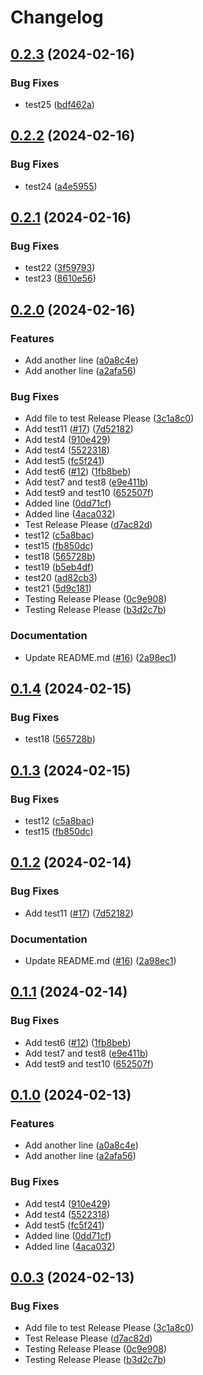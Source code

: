 # Changelog

## [0.2.3](https://github.com/daniel-mizuki/leetcode-solutions/compare/v0.2.2...v0.2.3) (2024-02-16)


### Bug Fixes

* test25 ([bdf462a](https://github.com/daniel-mizuki/leetcode-solutions/commit/bdf462ab9009d5b4d6e54c2f85b723ba060e049f))

## [0.2.2](https://github.com/daniel-mizuki/leetcode-solutions/compare/v0.2.1...v0.2.2) (2024-02-16)


### Bug Fixes

* test24 ([a4e5955](https://github.com/daniel-mizuki/leetcode-solutions/commit/a4e5955f468fd9cfaf499b62e712d7abfb4fd3b7))

## [0.2.1](https://github.com/daniel-mizuki/leetcode-solutions/compare/v0.2.0...v0.2.1) (2024-02-16)


### Bug Fixes

* test22 ([3f59793](https://github.com/daniel-mizuki/leetcode-solutions/commit/3f597935d356c1a431019f51c26aab6df57deb62))
* test23 ([8610e56](https://github.com/daniel-mizuki/leetcode-solutions/commit/8610e566032cf46bcb7c3311678c7d294631ea16))

## [0.2.0](https://github.com/daniel-mizuki/leetcode-solutions/compare/v0.1.4...v0.2.0) (2024-02-16)


### Features

* Add another line ([a0a8c4e](https://github.com/daniel-mizuki/leetcode-solutions/commit/a0a8c4ed7971c527fa457d6d7eff32551d51c068))
* Add another line ([a2afa56](https://github.com/daniel-mizuki/leetcode-solutions/commit/a2afa56bf0bd284eba2beda3a68dfe72c5ead693))


### Bug Fixes

* Add file to test Release Please ([3c1a8c0](https://github.com/daniel-mizuki/leetcode-solutions/commit/3c1a8c091318d7e909f2067b6b6c097d1483617e))
* Add test11 ([#17](https://github.com/daniel-mizuki/leetcode-solutions/issues/17)) ([7d52182](https://github.com/daniel-mizuki/leetcode-solutions/commit/7d52182b9f74489918721f0bd0a68578e5f32a62))
* Add test4 ([910e429](https://github.com/daniel-mizuki/leetcode-solutions/commit/910e4299c1808f0ca90912755edf6d23930836b6))
* Add test4 ([5522318](https://github.com/daniel-mizuki/leetcode-solutions/commit/5522318b5f1f47adc5e2e4da5638b3344226f034))
* Add test5 ([fc5f241](https://github.com/daniel-mizuki/leetcode-solutions/commit/fc5f2410205dfb212d07b346f1e35654ed449a91))
* Add test6 ([#12](https://github.com/daniel-mizuki/leetcode-solutions/issues/12)) ([1fb8beb](https://github.com/daniel-mizuki/leetcode-solutions/commit/1fb8beb0b5a677fbb8b77585e39a2324605803e4))
* Add test7 and test8 ([e9e411b](https://github.com/daniel-mizuki/leetcode-solutions/commit/e9e411bfc6c82b6b0d8ff5a0e4154dac28dc8cfa))
* Add test9 and test10 ([652507f](https://github.com/daniel-mizuki/leetcode-solutions/commit/652507f6e8d2a553bd0bccfadd99f3cc253c9018))
* Added line ([0dd71cf](https://github.com/daniel-mizuki/leetcode-solutions/commit/0dd71cff831bfca7677837eba7a4ca87c279af21))
* Added line ([4aca032](https://github.com/daniel-mizuki/leetcode-solutions/commit/4aca032abe732fd173ef25142a4cc263580e09b0))
* Test Release Please ([d7ac82d](https://github.com/daniel-mizuki/leetcode-solutions/commit/d7ac82d2af7e924e6868aeee8138e4988948264a))
* test12 ([c5a8bac](https://github.com/daniel-mizuki/leetcode-solutions/commit/c5a8bace6cf7286bb9d4e7216102b708993f9add))
* test15 ([fb850dc](https://github.com/daniel-mizuki/leetcode-solutions/commit/fb850dcf446be62659962b3e9647a6e0556fef70))
* test18 ([565728b](https://github.com/daniel-mizuki/leetcode-solutions/commit/565728bc21acf08068d94471e97fd80490a8b729))
* test19 ([b5eb4df](https://github.com/daniel-mizuki/leetcode-solutions/commit/b5eb4dfeb2d4db81f7ea5de63824ebe55a7ceafe))
* test20 ([ad82cb3](https://github.com/daniel-mizuki/leetcode-solutions/commit/ad82cb3e83559b3bc8c7ad731147b5ebcde34965))
* test21 ([5d9c181](https://github.com/daniel-mizuki/leetcode-solutions/commit/5d9c181a6997979508cf538d5b4fc99933a81feb))
* Testing Release Please ([0c9e908](https://github.com/daniel-mizuki/leetcode-solutions/commit/0c9e908e43cf803f18326787731d417bfad9e812))
* Testing Release Please ([b3d2c7b](https://github.com/daniel-mizuki/leetcode-solutions/commit/b3d2c7b75fb361d6c7a85e02d7d5b0dcf672e002))


### Documentation

* Update README.md ([#16](https://github.com/daniel-mizuki/leetcode-solutions/issues/16)) ([2a98ec1](https://github.com/daniel-mizuki/leetcode-solutions/commit/2a98ec14940dda6ec82094978d588fa698d489e0))

## [0.1.4](https://github.com/daniel-mizuki/leetcode-solutions/compare/v0.1.3...v0.1.4) (2024-02-15)


### Bug Fixes

* test18 ([565728b](https://github.com/daniel-mizuki/leetcode-solutions/commit/565728bc21acf08068d94471e97fd80490a8b729))

## [0.1.3](https://github.com/daniel-mizuki/leetcode-solutions/compare/v0.1.2...v0.1.3) (2024-02-15)


### Bug Fixes

* test12 ([c5a8bac](https://github.com/daniel-mizuki/leetcode-solutions/commit/c5a8bace6cf7286bb9d4e7216102b708993f9add))
* test15 ([fb850dc](https://github.com/daniel-mizuki/leetcode-solutions/commit/fb850dcf446be62659962b3e9647a6e0556fef70))

## [0.1.2](https://github.com/daniel-mizuki/leetcode-solutions/compare/v0.1.1...v0.1.2) (2024-02-14)


### Bug Fixes

* Add test11 ([#17](https://github.com/daniel-mizuki/leetcode-solutions/issues/17)) ([7d52182](https://github.com/daniel-mizuki/leetcode-solutions/commit/7d52182b9f74489918721f0bd0a68578e5f32a62))


### Documentation

* Update README.md ([#16](https://github.com/daniel-mizuki/leetcode-solutions/issues/16)) ([2a98ec1](https://github.com/daniel-mizuki/leetcode-solutions/commit/2a98ec14940dda6ec82094978d588fa698d489e0))

## [0.1.1](https://github.com/daniel-mizuki/leetcode-solutions/compare/v0.1.0...v0.1.1) (2024-02-14)


### Bug Fixes

* Add test6 ([#12](https://github.com/daniel-mizuki/leetcode-solutions/issues/12)) ([1fb8beb](https://github.com/daniel-mizuki/leetcode-solutions/commit/1fb8beb0b5a677fbb8b77585e39a2324605803e4))
* Add test7 and test8 ([e9e411b](https://github.com/daniel-mizuki/leetcode-solutions/commit/e9e411bfc6c82b6b0d8ff5a0e4154dac28dc8cfa))
* Add test9 and test10 ([652507f](https://github.com/daniel-mizuki/leetcode-solutions/commit/652507f6e8d2a553bd0bccfadd99f3cc253c9018))

## [0.1.0](https://github.com/daniel-mizuki/leetcode-solutions/compare/v0.0.3...v0.1.0) (2024-02-13)


### Features

* Add another line ([a0a8c4e](https://github.com/daniel-mizuki/leetcode-solutions/commit/a0a8c4ed7971c527fa457d6d7eff32551d51c068))
* Add another line ([a2afa56](https://github.com/daniel-mizuki/leetcode-solutions/commit/a2afa56bf0bd284eba2beda3a68dfe72c5ead693))


### Bug Fixes

* Add test4 ([910e429](https://github.com/daniel-mizuki/leetcode-solutions/commit/910e4299c1808f0ca90912755edf6d23930836b6))
* Add test4 ([5522318](https://github.com/daniel-mizuki/leetcode-solutions/commit/5522318b5f1f47adc5e2e4da5638b3344226f034))
* Add test5 ([fc5f241](https://github.com/daniel-mizuki/leetcode-solutions/commit/fc5f2410205dfb212d07b346f1e35654ed449a91))
* Added line ([0dd71cf](https://github.com/daniel-mizuki/leetcode-solutions/commit/0dd71cff831bfca7677837eba7a4ca87c279af21))
* Added line ([4aca032](https://github.com/daniel-mizuki/leetcode-solutions/commit/4aca032abe732fd173ef25142a4cc263580e09b0))

## [0.0.3](https://github.com/daniel-mizuki/leetcode-solutions/compare/0.0.2...v0.0.3) (2024-02-13)


### Bug Fixes

* Add file to test Release Please ([3c1a8c0](https://github.com/daniel-mizuki/leetcode-solutions/commit/3c1a8c091318d7e909f2067b6b6c097d1483617e))
* Test Release Please ([d7ac82d](https://github.com/daniel-mizuki/leetcode-solutions/commit/d7ac82d2af7e924e6868aeee8138e4988948264a))
* Testing Release Please ([0c9e908](https://github.com/daniel-mizuki/leetcode-solutions/commit/0c9e908e43cf803f18326787731d417bfad9e812))
* Testing Release Please ([b3d2c7b](https://github.com/daniel-mizuki/leetcode-solutions/commit/b3d2c7b75fb361d6c7a85e02d7d5b0dcf672e002))
